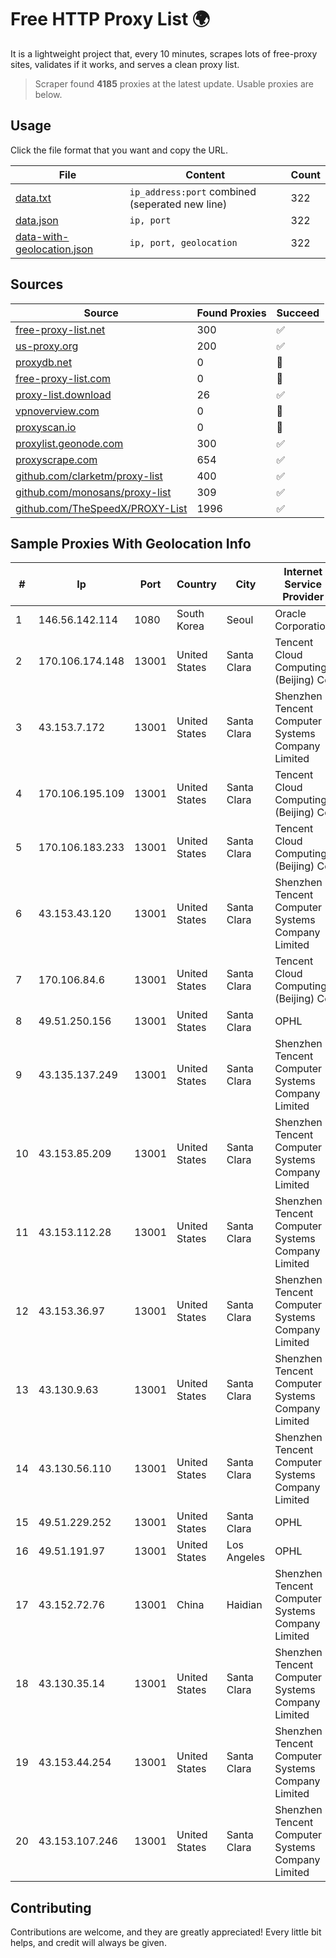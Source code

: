
# Free HTTP Proxy List 🌍

It is a lightweight project that, every 10 minutes, scrapes lots of free-proxy sites, validates if it works, and serves a clean proxy list.


> Scraper found **4185** proxies at the latest update. Usable proxies are below.

## Usage

Click the file format that you want and copy the URL.


|File|Content|Count|
|----|-------|-----|
|[data.txt](https://raw.githubusercontent.com/themiralay/Proxy-List-World/master/data.txt)|`ip_address:port` combined (seperated new line)|322|
|[data.json](https://raw.githubusercontent.com/themiralay/Proxy-List-World/master/data.json)|`ip, port`|322|
|[data-with-geolocation.json](https://raw.githubusercontent.com/themiralay/Proxy-List-World/master/data-with-geolocation.json)|`ip, port, geolocation`|322|

## Sources

|Source|Found Proxies|Succeed|
|------|-------------|-------|
|[free-proxy-list.net](https://free-proxy-list.net)|300|✅|
|[us-proxy.org](https://www.us-proxy.org)|200|✅|
|[proxydb.net](http://proxydb.net)|0|🚫|
|[free-proxy-list.com](https://free-proxy-list.com/?page=&port=&type%5B%5D=http&type%5B%5D=https&up_time=0&search=Search)|0|🚫|
|[proxy-list.download](https://www.proxy-list.download/HTTP)|26|✅|
|[vpnoverview.com](https://vpnoverview.com/privacy/anonymous-browsing/free-proxy-servers)|0|🚫|
|[proxyscan.io](https://www.proxyscan.io)|0|🚫|
|[proxylist.geonode.com](https://proxylist.geonode.com/api/proxy-list?limit=300&page=1&sort_by=lastChecked&sort_type=desc&protocols=http,https)|300|✅|
|[proxyscrape.com](https://api.proxyscrape.com/v2/?request=displayproxies&protocol=http&timeout=10000&country=all&ssl=all&anonymity=all)|654|✅|
|[github.com/clarketm/proxy-list](https://raw.githubusercontent.com/clarketm/proxy-list/master/proxy-list-raw.txt)|400|✅|
|[github.com/monosans/proxy-list](https://raw.githubusercontent.com/monosans/proxy-list/main/proxies/http.txt)|309|✅|
|[github.com/TheSpeedX/PROXY-List](https://raw.githubusercontent.com/TheSpeedX/PROXY-List/master/http.txt)|1996|✅|


## Sample Proxies With Geolocation Info

|#|Ip|Port|Country|City|Internet Service Provider|
|-|--|----|-------|----|-------------------------|
|1|146.56.142.114|1080|South Korea|Seoul|Oracle Corporation|
|2|170.106.174.148|13001|United States|Santa Clara|Tencent Cloud Computing (Beijing) Co|
|3|43.153.7.172|13001|United States|Santa Clara|Shenzhen Tencent Computer Systems Company Limited|
|4|170.106.195.109|13001|United States|Santa Clara|Tencent Cloud Computing (Beijing) Co|
|5|170.106.183.233|13001|United States|Santa Clara|Tencent Cloud Computing (Beijing) Co|
|6|43.153.43.120|13001|United States|Santa Clara|Shenzhen Tencent Computer Systems Company Limited|
|7|170.106.84.6|13001|United States|Santa Clara|Tencent Cloud Computing (Beijing) Co|
|8|49.51.250.156|13001|United States|Santa Clara|OPHL|
|9|43.135.137.249|13001|United States|Santa Clara|Shenzhen Tencent Computer Systems Company Limited|
|10|43.153.85.209|13001|United States|Santa Clara|Shenzhen Tencent Computer Systems Company Limited|
|11|43.153.112.28|13001|United States|Santa Clara|Shenzhen Tencent Computer Systems Company Limited|
|12|43.153.36.97|13001|United States|Santa Clara|Shenzhen Tencent Computer Systems Company Limited|
|13|43.130.9.63|13001|United States|Santa Clara|Shenzhen Tencent Computer Systems Company Limited|
|14|43.130.56.110|13001|United States|Santa Clara|Shenzhen Tencent Computer Systems Company Limited|
|15|49.51.229.252|13001|United States|Santa Clara|OPHL|
|16|49.51.191.97|13001|United States|Los Angeles|OPHL|
|17|43.152.72.76|13001|China|Haidian|Shenzhen Tencent Computer Systems Company Limited|
|18|43.130.35.14|13001|United States|Santa Clara|Shenzhen Tencent Computer Systems Company Limited|
|19|43.153.44.254|13001|United States|Santa Clara|Shenzhen Tencent Computer Systems Company Limited|
|20|43.153.107.246|13001|United States|Santa Clara|Shenzhen Tencent Computer Systems Company Limited|



## Contributing

Contributions are welcome, and they are greatly appreciated! Every
little bit helps, and credit will always be given.

